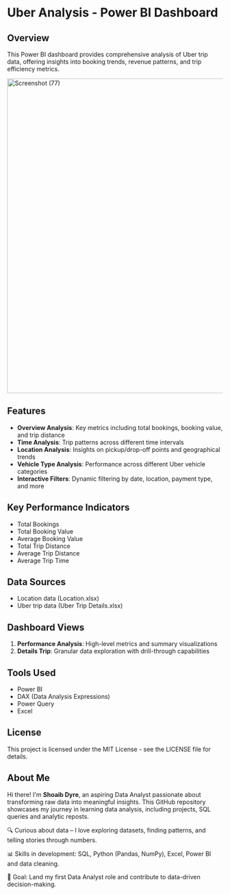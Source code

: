 # Uber Analysis - Power BI Dashboard

## Overview
This Power BI dashboard provides comprehensive analysis of Uber trip data, offering insights into booking trends, revenue patterns, and trip efficiency metrics.

<img width="1304" height="734" alt="Screenshot (77)" src="https://github.com/user-attachments/assets/d262fb8f-4bec-4b5f-905b-0af919295384" />

## Features
- **Overview Analysis**: Key metrics including total bookings, booking value, and trip distance
- **Time Analysis**: Trip patterns across different time intervals
- **Location Analysis**: Insights on pickup/drop-off points and geographical trends
- **Vehicle Type Analysis**: Performance across different Uber vehicle categories
- **Interactive Filters**: Dynamic filtering by date, location, payment type, and more

## Key Performance Indicators
- Total Bookings
- Total Booking Value
- Average Booking Value
- Total Trip Distance
- Average Trip Distance
- Average Trip Time

## Data Sources
- Location data (Location.xlsx)
- Uber trip data (Uber Trip Details.xlsx)

## Dashboard Views
1. **Performance Analysis**: High-level metrics and summary visualizations
2. **Details Trip**: Granular data exploration with drill-through capabilities

## Tools Used
- Power BI
- DAX (Data Analysis Expressions)
- Power Query
- Excel

## License
This project is licensed under the MIT License - see the LICENSE file for details.

## About Me

Hi there! I'm **Shoaib Dyre**, an aspiring Data Analyst passionate about transforming raw data into meaningful insights. This GitHub repository showcases my journey in learning data analysis, including projects, SQL queries and analytic reposts.

  🔍 Curious about data – I love exploring datasets, finding patterns, and telling stories through numbers.

  📊 Skills in development: SQL, Python (Pandas, NumPy), Excel, Power BI and data cleaning.

  🎯 Goal: Land my first Data Analyst role and contribute to data-driven decision-making.
